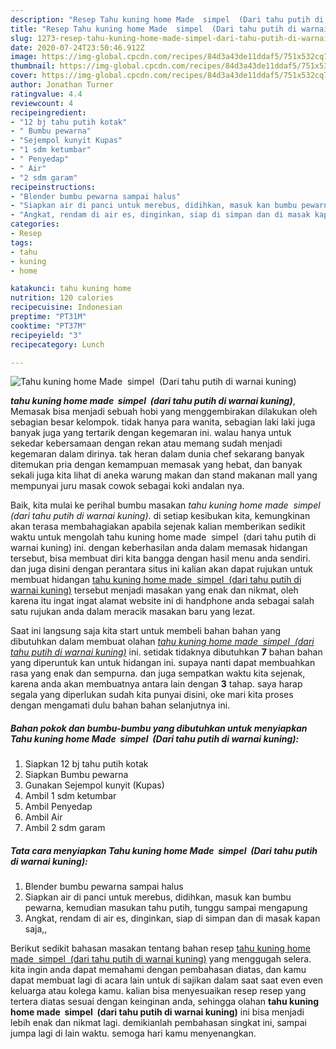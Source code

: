 ```yaml
---
description: "Resep Tahu kuning home Made  simpel  (Dari tahu putih di warnai kuning) Lezat"
title: "Resep Tahu kuning home Made  simpel  (Dari tahu putih di warnai kuning) Lezat"
slug: 1273-resep-tahu-kuning-home-made-simpel-dari-tahu-putih-di-warnai-kuning-lezat
date: 2020-07-24T23:50:46.912Z
image: https://img-global.cpcdn.com/recipes/84d3a43de11ddaf5/751x532cq70/tahu-kuning-home-made-simpel-dari-tahu-putih-di-warnai-kuning-foto-resep-utama.jpg
thumbnail: https://img-global.cpcdn.com/recipes/84d3a43de11ddaf5/751x532cq70/tahu-kuning-home-made-simpel-dari-tahu-putih-di-warnai-kuning-foto-resep-utama.jpg
cover: https://img-global.cpcdn.com/recipes/84d3a43de11ddaf5/751x532cq70/tahu-kuning-home-made-simpel-dari-tahu-putih-di-warnai-kuning-foto-resep-utama.jpg
author: Jonathan Turner
ratingvalue: 4.4
reviewcount: 4
recipeingredient:
- "12 bj tahu putih kotak"
- " Bumbu pewarna"
- "Sejempol kunyit Kupas"
- "1 sdm ketumbar"
- " Penyedap"
- " Air"
- "2 sdm garam"
recipeinstructions:
- "Blender bumbu pewarna sampai halus"
- "Siapkan air di panci untuk merebus, didihkan, masuk kan bumbu pewarna, kemudian masukan tahu putih, tunggu sampai mengapung"
- "Angkat, rendam di air es, dinginkan, siap di simpan dan di masak kapan saja,,"
categories:
- Resep
tags:
- tahu
- kuning
- home

katakunci: tahu kuning home 
nutrition: 120 calories
recipecuisine: Indonesian
preptime: "PT31M"
cooktime: "PT37M"
recipeyield: "3"
recipecategory: Lunch

---
```



![Tahu kuning home Made  simpel  (Dari tahu putih di warnai kuning)](https://img-global.cpcdn.com/recipes/84d3a43de11ddaf5/751x532cq70/tahu-kuning-home-made-simpel-dari-tahu-putih-di-warnai-kuning-foto-resep-utama.jpg)

<b><i>tahu kuning home made  simpel  (dari tahu putih di warnai kuning)</i></b>, Memasak bisa menjadi sebuah hobi yang menggembirakan dilakukan oleh sebagian besar kelompok. tidak hanya para wanita, sebagian laki laki juga banyak juga yang tertarik dengan kegemaran ini. walau hanya untuk sekedar kebersamaan dengan rekan atau memang sudah menjadi kegemaran dalam dirinya. tak heran dalam dunia chef sekarang banyak ditemukan pria dengan kemampuan memasak yang hebat, dan banyak sekali juga kita lihat di aneka warung makan dan stand makanan mall yang mempunyai juru masak cowok sebagai koki andalan nya.

Baik, kita mulai ke perihal bumbu masakan <i>tahu kuning home made  simpel  (dari tahu putih di warnai kuning)</i>. di setiap kesibukan kita, kemungkinan akan terasa membahagiakan apabila sejenak kalian memberikan sedikit waktu untuk mengolah tahu kuning home made  simpel  (dari tahu putih di warnai kuning) ini. dengan keberhasilan anda dalam memasak hidangan tersebut, bisa membuat diri kita bangga dengan hasil menu anda sendiri. dan juga disini dengan perantara situs ini kalian akan dapat rujukan untuk membuat hidangan <u>tahu kuning home made  simpel  (dari tahu putih di warnai kuning)</u> tersebut menjadi masakan yang enak dan nikmat, oleh karena itu ingat ingat alamat website ini di handphone anda sebagai salah satu rujukan anda dalam meracik masakan baru yang lezat.




Saat ini langsung saja kita start untuk membeli bahan bahan yang dibutuhkan dalam membuat olahan <u><i>tahu kuning home made  simpel  (dari tahu putih di warnai kuning)</i></u> ini. setidak tidaknya dibutuhkan <b>7</b> bahan bahan yang diperuntuk kan untuk hidangan ini. supaya nanti dapat membuahkan rasa yang enak dan sempurna. dan juga sempatkan waktu kita sejenak, karena anda akan membuatnya antara lain dengan <b>3</b> tahap. saya harap segala yang diperlukan sudah kita punyai disini, oke mari kita proses dengan mengamati dulu bahan bahan selanjutnya ini.

<!--inarticleads1-->

##### Bahan pokok dan bumbu-bumbu yang dibutuhkan untuk menyiapkan Tahu kuning home Made  simpel  (Dari tahu putih di warnai kuning):

1. Siapkan 12 bj tahu putih kotak
1. Siapkan  Bumbu pewarna
1. Gunakan Sejempol kunyit (Kupas)
1. Ambil 1 sdm ketumbar
1. Ambil  Penyedap
1. Ambil  Air
1. Ambil 2 sdm garam




<!--inarticleads2-->

##### Tata cara menyiapkan Tahu kuning home Made  simpel  (Dari tahu putih di warnai kuning):

1. Blender bumbu pewarna sampai halus
1. Siapkan air di panci untuk merebus, didihkan, masuk kan bumbu pewarna, kemudian masukan tahu putih, tunggu sampai mengapung
1. Angkat, rendam di air es, dinginkan, siap di simpan dan di masak kapan saja,,




Berikut sedikit bahasan masakan tentang bahan resep <u>tahu kuning home made  simpel  (dari tahu putih di warnai kuning)</u> yang menggugah selera. kita ingin anda dapat memahami dengan pembahasan diatas, dan kamu dapat membuat lagi di acara lain untuk di sajikan dalam saat saat even even keluarga atau kolega kamu. kalian bisa menyesuaikan resep resep yang tertera diatas sesuai dengan keinginan anda, sehingga olahan <b>tahu kuning home made  simpel  (dari tahu putih di warnai kuning)</b> ini bisa menjadi lebih enak dan nikmat lagi. demikianlah pembahasan singkat ini, sampai jumpa lagi di lain waktu. semoga hari kamu menyenangkan.
